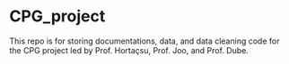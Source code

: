 # CPG_project
This repo is for storing documentations, data, and data cleaning code for the CPG project led by Prof. Hortaçsu, Prof. Joo, and Prof. Dube.
